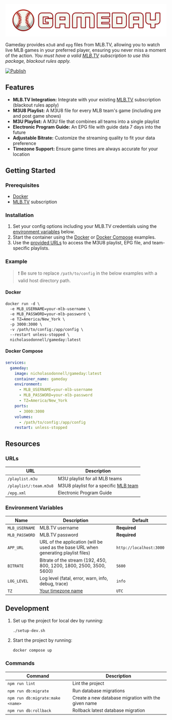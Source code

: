 <picture>
  <source media="(prefers-color-scheme: dark)" srcset="./images/banner-dark.png">
  <source media="(prefers-color-scheme: light)" srcset="./images/banner-light.png">
  <img src="./images/banner-dark.png">
</picture>

Gameday provides `m3u8` and `epg` files from MLB.TV, allowing you to watch live MLB games in your preferred player, ensuring you never miss a moment of the action. *You must have a valid [MLB.TV](https://mlb.tv) subscription to use this package, blackout rules apply.*

[![Publish](https://github.com/nicholasodonnell/gameday/actions/workflows/publish.yml/badge.svg)](https://github.com/nicholasodonnell/gameday/actions/workflows/publish.yml)

## Features

- **MLB.TV Integration:** Integrate with your existing [MLB.TV](https://mlb.tv) subscription (blackout rules apply)
- **M3U8 Playlist:** A M3U8 file for every MLB team's game (including pre and post game shows)
- **M3U Playlist:** A M3U file that combines all teams into a single playlist
- **Electronic Program Guide:** An EPG file with guide data 7 days into the future
- **Adjustable Bitrate:** Customize the streaming quality to fit your data preference
- **Timezone Support:** Ensure game times are always accurate for your location

## Getting Started

### Prerequisites

- [Docker](https://docs.docker.com/get-docker/)
- [MLB.TV](https://mlbtv.com) subscription

### Installation

1. Set your config options including your MLB.TV credentials using the [environment variables](#environment-variables) below.
2. Start the container using the [Docker](#docker) or [Docker Compose](#docker-compose) examples.
3. Use the [provided URLs](#urls) to access the M3U8 playlist, EPG file, and team-specific playlists.

### Example

> :exclamation: Be sure to replace `/path/to/config` in the below examples with a valid host directory path.

#### Docker

```console
docker run -d \
  -e MLB_USERNAME=your-mlb-username \
  -e MLB_PASSWORD=your-mlb-password \
  -e TZ=America/New_York \
  -p 3000:3000 \
  -v /path/to/config:/app/config \
  --restart unless-stopped \
  nicholasodonnell/gameday:latest
```

#### Docker Compose

```yaml
services:
  gameday:
    image: nicholasodonnell/gameday:latest
    container_name: gameday
    environment:
      - MLB_USERNAME=your-mlb-username
      - MLB_PASSWORD=your-mlb-password
      - TZ=America/New_York
    ports:
      - 3000:3000
    volumes:
      - /path/to/config:/app/config
    restart: unless-stopped
```

## Resources

### URLs

| URL                    | Description                                                                                      |
| ---------------------- | ------------------------------------------------------------------------------------------------ |
| `/playlist.m3u`        | M3U playlist for all MLB teams                                                                   |
| `/playlist/:team.m3u8` | M3U8 playlist for a specific [MLB team](https://mlb10theshow.fandom.com/wiki/Team_Abbreviations) |
| `/epg.xml`             | Electronic Program Guide                                                                         |

### Environment Variables

| Name           | Description                                                                          | Default                 |
| -------------- | ------------------------------------------------------------------------------------ | ----------------------- |
| `MLB_USERNAME` | MLB.TV username                                                                      | **Required**            |
| `MLB_PASSWORD` | MLB.TV password                                                                      | **Required**            |
| `APP_URL`      | URL of the application (will be used as the base URL when generating playlist files) | `http://localhost:3000` |
| `BITRATE`      | Bitrate of the stream (192, 450, 800, 1200, 1800, 2500, 3500, 5600)                  | `5600`                  |
| `LOG_LEVEL`    | Log level (fatal, error, warn, info, debug, trace)                                   | `info`                  |
| `TZ`           | [Your timezone name](https://en.wikipedia.org/wiki/List_of_tz_database_time_zones)   | `UTC`                   |

## Development

1. Set up the project for local dev by running:
    ```console
    ./setup-dev.sh
    ```
2. Start the project by running:
    ```console
    docker compose up
    ```

### Commands

| Command                          | Description                                         |
| -------------------------------- | --------------------------------------------------- |
| `npm run lint`                   | Lint the project                                    |
| `npm run db:migrate`             | Run database migrations                             |
| `npm run db:migrate:make <name>` | Create a new database migration with the given name |
| `npm run db:rollback`            | Rollback latest database migration                  |
